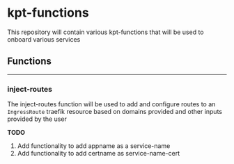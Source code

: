 # kpt-functions

This repository will contain various kpt-functions that will be used to onboard various services

## Functions
---

### inject-routes

The inject-routes function will be used to add and configure routes to an `IngressRoute` traefik resource based on domains provided and other inputs provided by the user

**TODO**
1. Add functionality to add appname as a service-name
2. Add functionality to add certname as service-name-cert
